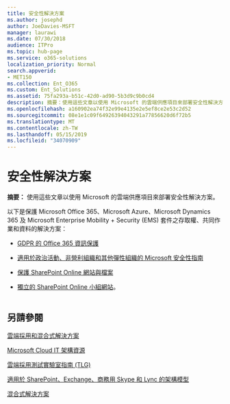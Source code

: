 ```yaml
---
title: 安全性解決方案
ms.author: josephd
author: JoeDavies-MSFT
manager: laurawi
ms.date: 07/30/2018
audience: ITPro
ms.topic: hub-page
ms.service: o365-solutions
localization_priority: Normal
search.appverid:
- MET150
ms.collection: Ent_O365
ms.custom: Ent_Solutions
ms.assetid: 75fa293a-b51c-42d0-ad90-5b3d9c9b0cd4
description: 摘要：使用這些文章以使用 Microsoft 的雲端供應項目來部署安全性解決方案。
ms.openlocfilehash: a160902ea74f32e99e4135e2e5ef8ce2e53c2d52
ms.sourcegitcommit: 08e1e1c09f64926394043291a77856620d6f72b5
ms.translationtype: MT
ms.contentlocale: zh-TW
ms.lasthandoff: 05/15/2019
ms.locfileid: "34070909"
---
```

# <a name="security-solutions"></a>安全性解決方案

 **摘要：** 使用這些文章以使用 Microsoft 的雲端供應項目來部署安全性解決方案。
  
以下是保護 Microsoft Office 365、Microsoft Azure、Microsoft Dynamics 365 及 Microsoft Enterprise Mobility + Security (EMS) 套件之存取權、共同作業和資料的解決方案：

- [GDPR 的 Office 365 資訊保護](office-365-information-protection-for-gdpr.md)
  
- [適用於政治活動、非營利組織和其他彈性組織的 Microsoft 安全性指南](microsoft-security-guidance-for-political-campaigns-nonprofits-and-other-agile-o.md)
    
- [保護 SharePoint Online 網站與檔案](secure-sharepoint-online-sites-and-files.md)
    
- [獨立的 SharePoint Online 小組網站](isolated-sharepoint-online-team-sites.md)。
<br/><br/>
    
## <a name="see-also"></a>另請參閱

[雲端採用和混合式解決方案](cloud-adoption-and-hybrid-solutions.md)
  
[Microsoft Cloud IT 架構資源](microsoft-cloud-it-architecture-resources.md)
  
[雲端採用測試實驗室指南 (TLG)](cloud-adoption-test-lab-guides-tlgs.md)
  
[適用於 SharePoint、Exchange、商務用 Skype 和 Lync 的架構模型](architectural-models-for-sharepoint-exchange-skype-for-business-and-lync.md)
  
[混合式解決方案](hybrid-solutions.md)


